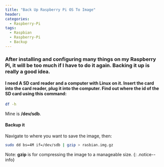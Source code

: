 ```yaml
---
title: "Back Up Raspberry Pi OS To Image"
header:
categories:
  - Raspberry-Pi
tags:
  - Raspbian
  - Raspberry-Pi
  - Backup
---
```

### After installing and configuring many things on my Raspberry Pi, it will be too much if I have to do it again. Backing it up is really a good idea.

#### I need A SD card reader and a computer with Linux on it. Insert the card into the card reader, plug it into the computer. Find out where the id of the SD card using this command:
```bash
df -h
```
Mine is **/dev/sdb**.

#### Backup it


Navigate to where you want to save the image, then:
```bash
sudo dd bs=4M if=/dev/sdb | gzip > rasbian.img.gz
```

Note: **gzip** is for compressing the image to a manageable size.
{: .notice--info}
